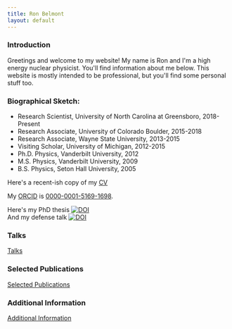 ```yaml
---
title: Ron Belmont
layout: default
---
```




### Introduction

Greetings and welcome to my website!  My name is Ron and I'm a high energy nuclear physicist.
You'll find information about me below.  This website is
mostly intended to be professional, but you'll find some personal stuff too.



### Biographical Sketch:

- Research Scientist, University of North Carolina at Greensboro, 2018-Present
- Research Associate, University of Colorado Boulder, 2015-2018
- Research Associate, Wayne State University, 2013-2015
- Visiting Scholar, University of Michigan, 2012-2015
- Ph.D. Physics, Vanderbilt University, 2012
- M.S. Physics, Vanderbilt University, 2009
- B.S. Physics, Seton Hall University, 2005

Here's a recent-ish copy of my [CV](/assets/files/cv_full.pdf)

My [ORCID](https://orcid.org) is [0000-0001-5169-1698](https://orcid.org/0000-0001-5169-1698).

Here's my PhD thesis [![DOI](https://zenodo.org/badge/DOI/10.5281/zenodo.3763862.svg)](https://doi.org/10.5281/zenodo.3763862)
<br>
And my defense talk [![DOI](https://zenodo.org/badge/DOI/10.5281/zenodo.4732678.svg)](https://doi.org/10.5281/zenodo.4732678)



### Talks

[Talks](talks.html)



### Selected Publications

[Selected Publications](selected.html)



### Additional Information

[Additional Information](additional.html)



